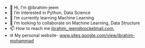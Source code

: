 - 👋 Hi, I’m @ibrahim-jeem
- 👀 I’m interested in Python, Data Science
- 🌱 I’m currently learning Machine Learning
- 💞️ I’m looking to collaborate on Machine Learning, Data Structure
- 📫 How to reach me ibrahim_jeem@rocketmail.com,  
- 🌐 My personal website- www.sites.google.com/view/ibrahim-mohammad

<!---
ibrahim-jeem/ibrahim-jeem is a ✨ special ✨ repository because its `README.md` (this file) appears on your GitHub profile.
You can click the Preview link to take a look at your changes.
--->
